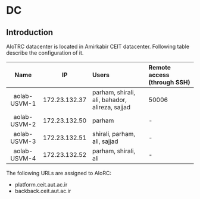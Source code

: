 # DC
## Introduction
AIoTRC datacenter is located in Amirkabir CEIT datacenter. Following table describe the configuration of it.

| Name | IP | Users | Remote access (through SSH) |
|:----:|:--:|:----- | :------------ |
| aolab-USVM-1 | 172.23.132.37 | parham, shirali, ali, bahador, alireza, sajjad | 50006 |
| aolab-USVM-2 | 172.23.132.50 | parham | - |
| aolab-USVM-3 | 172.23.132.51 | shirali, parham, ali, sajjad | - |
| aolab-USVM-4 | 172.23.132.52 | parham, shirali, ali | - |

The following URLs are assigned to AIoRC:

- platform.ceit.aut.ac.ir
- backback.ceit.aut.ac.ir
